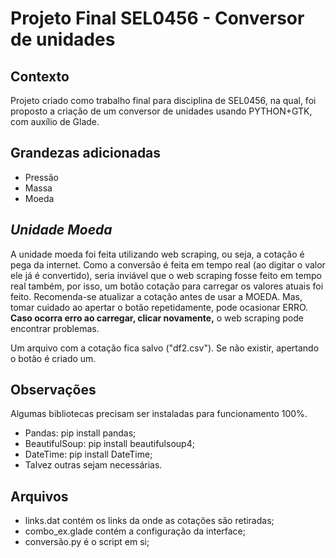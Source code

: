 # Projeto Final SEL0456 - Conversor de unidades

## Contexto
Projeto criado como trabalho final para disciplina de SEL0456, na qual, foi proposto a criação de um conversor de unidades usando PYTHON+GTK, com auxílio de Glade.

## Grandezas adicionadas
 - Pressão
 - Massa
 - Moeda
 
## *Unidade Moeda*
A unidade moeda foi feita utilizando web scraping, ou seja, a cotação é pega da internet. Como a conversão é feita em tempo real (ao digitar o valor ele já é convertido), seria inviável que o web scraping fosse feito em tempo real também, por isso, um botão cotação para carregar os valores atuais foi feito. Recomenda-se atualizar a cotação antes de usar a MOEDA. Mas, tomar cuidado ao apertar o botão repetidamente, pode ocasionar ERRO. **Caso ocorra erro ao carregar, clicar novamente,** o web scraping pode encontrar problemas.

Um arquivo com a cotação fica salvo ("df2.csv"). Se não existir, apertando o botão é criado um.
 
## Observações
Algumas bibliotecas precisam ser instaladas para funcionamento 100%.
 - Pandas: pip install pandas;
 - BeautifulSoup: pip install beautifulsoup4;
 - DateTime: pip install DateTime;
 - Talvez outras sejam necessárias.

## Arquivos
 - links.dat contém os links da onde as cotações são retiradas;
 - combo_ex.glade contém a configuração da interface;
 - conversão.py é o script em si;
